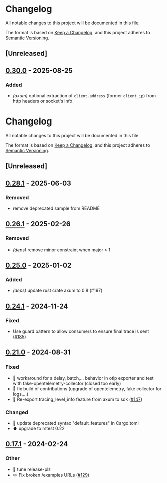# Changelog

All notable changes to this project will be documented in this file.

The format is based on [Keep a Changelog](https://keepachangelog.com/en/1.0.0/),
and this project adheres to [Semantic Versioning](https://semver.org/spec/v2.0.0.html).

## [Unreleased]

## [0.30.0](https://github.com/davidB/tracing-opentelemetry-instrumentation-sdk/compare/axum-tracing-opentelemetry-v0.29.0...axum-tracing-opentelemetry-v0.30.0) - 2025-08-25

### <!-- 2 -->Added

- *(axum)* optional extraction of `client.address` (former `client_ip`) from http headers or socket's info
# Changelog
All notable changes to this project will be documented in this file.

The format is based on [Keep a Changelog](https://keepachangelog.com/en/1.0.0/),
and this project adheres to [Semantic Versioning](https://semver.org/spec/v2.0.0.html).

## [Unreleased]

## [0.28.1](https://github.com/davidB/tracing-opentelemetry-instrumentation-sdk/compare/axum-tracing-opentelemetry-v0.28.0...axum-tracing-opentelemetry-v0.28.1) - 2025-06-03

### <!-- 3 -->Removed

- remove deprecated sample from README

## [0.26.1](https://github.com/davidB/tracing-opentelemetry-instrumentation-sdk/compare/axum-tracing-opentelemetry-v0.26.0...axum-tracing-opentelemetry-v0.26.1) - 2025-02-26

### <!-- 3 -->Removed

- *(deps)* remove minor constraint when major > 1

## [0.25.0](https://github.com/davidB/tracing-opentelemetry-instrumentation-sdk/compare/axum-tracing-opentelemetry-v0.24.2...axum-tracing-opentelemetry-v0.25.0) - 2025-01-02

### <!-- 2 -->Added

- *(deps)* update rust crate axum to 0.8 (#197)

## [0.24.1](https://github.com/davidB/tracing-opentelemetry-instrumentation-sdk/compare/axum-tracing-opentelemetry-v0.24.0...axum-tracing-opentelemetry-v0.24.1) - 2024-11-24

### <!-- 1 -->Fixed

- Use guard pattern to allow consumers to ensure final trace is sent ([#185](https://github.com/davidB/tracing-opentelemetry-instrumentation-sdk/pull/185))

## [0.21.0](https://github.com/davidB/tracing-opentelemetry-instrumentation-sdk/compare/axum-tracing-opentelemetry-v0.19.0...axum-tracing-opentelemetry-v0.21.0) - 2024-08-31

### <!-- 1 -->Fixed
- 🐛 workaround for a delay, batch,... behavior in otlp exporter and test with fake-opentelemetry-collector (closed too early)
- 🐛 fix build of contributions (upgrade of opentelemetry, fake collector for logs,...)
- 🐛  Re-export tracing_level_info feature from axum to sdk ([#147](https://github.com/davidB/tracing-opentelemetry-instrumentation-sdk/pull/147))

### <!-- 4 -->Changed
- 💄 update deprecated syntax "default_features" in Cargo.toml
- ⬆️ upgrade to rstest 0.22

## [0.17.1](https://github.com/davidB/tracing-opentelemetry-instrumentation-sdk/compare/axum-tracing-opentelemetry-v0.17.0...axum-tracing-opentelemetry-v0.17.1) - 2024-02-24

### Other
- 👷 tune release-plz
- ✏️ Fix broken /examples URLs ([#129](https://github.com/davidB/tracing-opentelemetry-instrumentation-sdk/pull/129))
